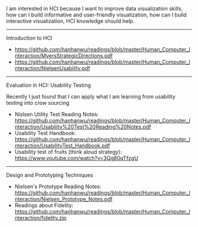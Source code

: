 I am interested in HCI because I want to improve data visualization skills, how can I build informative and user-friendly visualization, how can I build interactive visualization, HCI knowledge should help. 


*****************************************

Introduction to HCI

* https://github.com/hanhanwu/readings/blob/master/Human_Computer_Interaction/MyersStrategicDirections.pdf
* https://github.com/hanhanwu/readings/blob/master/Human_Computer_Interaction/NielsenUsability.pdf


*****************************************

Evaluation in HCI: Usability Testing

Recently I just found that I can apply what I am learning from usability testing into crow sourcing

* Nislsen Utility Test Reading Notes: https://github.com/hanhanwu/readings/blob/master/Human_Computer_Interaction/Usability%20Test%20Reading%20Notes.pdf
* Usability Test Handbook: https://github.com/hanhanwu/readings/blob/master/Human_Computer_Interaction/UsabilityTest_Handbook.pdf
* Usability test of fruits (think aloud strategy): https://www.youtube.com/watch?v=3Qg80qTfzgU


*****************************************

Design and Prototyping Techniques

 * Nielsen's Prototype Reading Notes: https://github.com/hanhanwu/readings/blob/master/Human_Computer_Interaction/Nielsen_Prototype_Notes.pdf
 * Readings about Fidelity: https://github.com/hanhanwu/readings/blob/master/Human_Computer_Interaction/fidelity.zip
